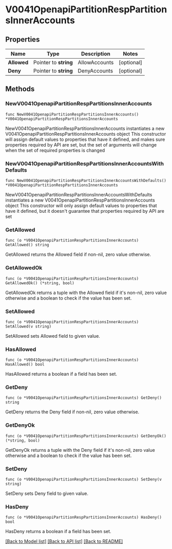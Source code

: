 # V0041OpenapiPartitionRespPartitionsInnerAccounts

## Properties

Name | Type | Description | Notes
------------ | ------------- | ------------- | -------------
**Allowed** | Pointer to **string** | AllowAccounts | [optional] 
**Deny** | Pointer to **string** | DenyAccounts | [optional] 

## Methods

### NewV0041OpenapiPartitionRespPartitionsInnerAccounts

`func NewV0041OpenapiPartitionRespPartitionsInnerAccounts() *V0041OpenapiPartitionRespPartitionsInnerAccounts`

NewV0041OpenapiPartitionRespPartitionsInnerAccounts instantiates a new V0041OpenapiPartitionRespPartitionsInnerAccounts object
This constructor will assign default values to properties that have it defined,
and makes sure properties required by API are set, but the set of arguments
will change when the set of required properties is changed

### NewV0041OpenapiPartitionRespPartitionsInnerAccountsWithDefaults

`func NewV0041OpenapiPartitionRespPartitionsInnerAccountsWithDefaults() *V0041OpenapiPartitionRespPartitionsInnerAccounts`

NewV0041OpenapiPartitionRespPartitionsInnerAccountsWithDefaults instantiates a new V0041OpenapiPartitionRespPartitionsInnerAccounts object
This constructor will only assign default values to properties that have it defined,
but it doesn't guarantee that properties required by API are set

### GetAllowed

`func (o *V0041OpenapiPartitionRespPartitionsInnerAccounts) GetAllowed() string`

GetAllowed returns the Allowed field if non-nil, zero value otherwise.

### GetAllowedOk

`func (o *V0041OpenapiPartitionRespPartitionsInnerAccounts) GetAllowedOk() (*string, bool)`

GetAllowedOk returns a tuple with the Allowed field if it's non-nil, zero value otherwise
and a boolean to check if the value has been set.

### SetAllowed

`func (o *V0041OpenapiPartitionRespPartitionsInnerAccounts) SetAllowed(v string)`

SetAllowed sets Allowed field to given value.

### HasAllowed

`func (o *V0041OpenapiPartitionRespPartitionsInnerAccounts) HasAllowed() bool`

HasAllowed returns a boolean if a field has been set.

### GetDeny

`func (o *V0041OpenapiPartitionRespPartitionsInnerAccounts) GetDeny() string`

GetDeny returns the Deny field if non-nil, zero value otherwise.

### GetDenyOk

`func (o *V0041OpenapiPartitionRespPartitionsInnerAccounts) GetDenyOk() (*string, bool)`

GetDenyOk returns a tuple with the Deny field if it's non-nil, zero value otherwise
and a boolean to check if the value has been set.

### SetDeny

`func (o *V0041OpenapiPartitionRespPartitionsInnerAccounts) SetDeny(v string)`

SetDeny sets Deny field to given value.

### HasDeny

`func (o *V0041OpenapiPartitionRespPartitionsInnerAccounts) HasDeny() bool`

HasDeny returns a boolean if a field has been set.


[[Back to Model list]](../README.md#documentation-for-models) [[Back to API list]](../README.md#documentation-for-api-endpoints) [[Back to README]](../README.md)


